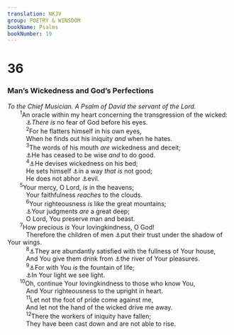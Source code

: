 ```yaml
---
translation: NKJV
group: POETRY & WINSDOM
bookName: Psalms 
bookNumber: 19
---
```


<div class="title"><h1>36</h1><h3>Man’s Wickedness and God’s Perfections</h3><i>To the Chief Musician. A Psalm of David the servant of the Lord.</i></div>
<span class="verse thi_36_1">  <sup>1</sup>An oracle within my heart concerning the transgression of the wicked:<br/>   <a data-toggle="tooltip" data-placement="bottom" title="Rom. 3:18">⚓</a><i>There</i> <i>is</i> no fear of God before his eyes.<br/></span>
<span class="verse thi_36_2">   <sup>2</sup>For he flatters himself in his own eyes,<br/>   When he finds out his iniquity <i>and</i> when he hates.<br/></span>
<span class="verse thi_36_3">   <sup>3</sup>The words of his mouth <i>are</i> wickedness and deceit;<br/>   <a data-toggle="tooltip" data-placement="bottom" title="Ps. 94:8; Jer. 4:22">⚓</a>He has ceased to be wise <i>and</i> to do good.<br/></span>
<span class="verse thi_36_4">   <sup>4</sup><a data-toggle="tooltip" data-placement="bottom" title="Prov. 4:16; (Mic. 2:1)">⚓</a>He devises wickedness on his bed;<br/>   He sets himself <a data-toggle="tooltip" data-placement="bottom" title="Is. 65:2">⚓</a>in a way <i>that</i> <i>is</i> not good;<br/>   He does not abhor <a data-toggle="tooltip" data-placement="bottom" title="(Ps. 52:3; Rom. 12:9)">⚓</a>evil.<br/></span>
<span class="verse thi_36_5">  <sup>5</sup>Your mercy, O Lord, <i>is</i> in the heavens;<br/>   Your faithfulness <i>reaches</i> to the clouds.<br/></span>
<span class="verse thi_36_6">   <sup>6</sup>Your righteousness <i>is</i> like the great mountains;<br/>   <a data-toggle="tooltip" data-placement="bottom" title="Job 11:8; Ps. 77:19; (Rom. 11:33)">⚓</a>Your judgments <i>are</i> a great deep;<br/>   O Lord, You preserve man and beast.<br/></span>
<span class="verse thi_36_7">  <sup>7</sup>How precious <i>is</i> Your lovingkindness, O God!<br/>   Therefore the children of men <a data-toggle="tooltip" data-placement="bottom" title="Ruth 2:12; Ps. 17:8; 57:1; 91:4">⚓</a>put their trust under the shadow of Your wings.<br/></span>
<span class="verse thi_36_8">   <sup>8</sup><a data-toggle="tooltip" data-placement="bottom" title="Ps. 63:5; 65:4; Is. 25:6; Jer. 31:12–14">⚓</a>They are abundantly satisfied with the fullness of Your house,<br/>   And You give them drink from <a data-toggle="tooltip" data-placement="bottom" title="Ps. 46:4; Rev. 22:1">⚓</a>the river of Your pleasures.<br/></span>
<span class="verse thi_36_9">   <sup>9</sup><a data-toggle="tooltip" data-placement="bottom" title="(Jer. 2:13; John 4:10, 14)">⚓</a>For with You <i>is</i> the fountain of life;<br/>   <a data-toggle="tooltip" data-placement="bottom" title="(1 Pet. 2:9)">⚓</a>In Your light we see light.<br/></span>
<span class="verse thi_36_10">  <sup>10</sup>Oh, continue Your lovingkindness to those who know You,<br/>   And Your righteousness to the upright in heart.<br/></span>
<span class="verse thi_36_11">   <sup>11</sup>Let not the foot of pride come against me,<br/>   And let not the hand of the wicked drive me away.<br/></span>
<span class="verse thi_36_12">   <sup>12</sup>There the workers of iniquity have fallen;<br/>   They have been cast down and are not able to rise.<br/></span>
